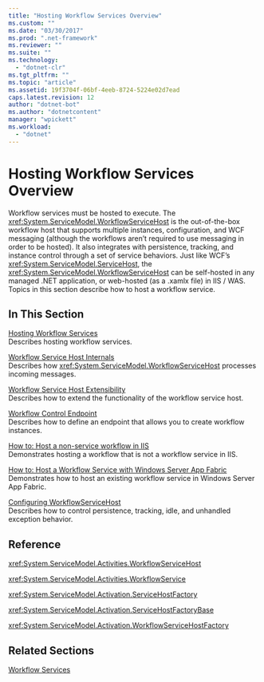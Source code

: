 ```yaml
---
title: "Hosting Workflow Services Overview"
ms.custom: ""
ms.date: "03/30/2017"
ms.prod: ".net-framework"
ms.reviewer: ""
ms.suite: ""
ms.technology: 
  - "dotnet-clr"
ms.tgt_pltfrm: ""
ms.topic: "article"
ms.assetid: 19f3704f-06bf-4eeb-8724-5224e02d7ead
caps.latest.revision: 12
author: "dotnet-bot"
ms.author: "dotnetcontent"
manager: "wpickett"
ms.workload: 
  - "dotnet"
---
```

# Hosting Workflow Services Overview
Workflow services must be hosted to execute. The <xref:System.ServiceModel.WorkflowServiceHost> is the out-of-the-box workflow host that supports multiple instances, configuration, and WCF messaging (although the workflows aren’t required to use messaging in order to be hosted).  It also integrates with persistence, tracking, and instance control through a set of service behaviors.  Just like WCF’s <xref:System.ServiceModel.ServiceHost>, the <xref:System.ServiceModel.WorkflowServiceHost> can be self-hosted in any managed .NET application, or web-hosted (as a .xamlx file) in IIS / WAS.  Topics in this section describe how to host a workflow service.  
  
## In This Section  
 [Hosting Workflow Services](../../../../docs/framework/wcf/feature-details/hosting-workflow-services.md)  
 Describes hosting workflow services.  
  
 [Workflow Service Host Internals](../../../../docs/framework/wcf/feature-details/workflow-service-host-internals.md)  
 Describes how <xref:System.ServiceModel.WorkflowServiceHost> processes incoming messages.  
  
 [Workflow Service Host Extensibility](../../../../docs/framework/wcf/feature-details/workflow-service-host-extensibility.md)  
 Describes how to extend the functionality of the workflow service host.  
  
 [Workflow Control Endpoint](../../../../docs/framework/wcf/feature-details/workflow-control-endpoint.md)  
 Describes how to define an endpoint that allows you to create workflow instances.  
  
 [How to: Host a non-service workflow in IIS](../../../../docs/framework/wcf/feature-details/how-to-host-a-non-service-workflow-in-iis.md)  
 Demonstrates hosting a workflow that is not a workflow service in IIS.  
  
 [How to: Host a Workflow Service with Windows Server App Fabric](../../../../docs/framework/wcf/feature-details/how-to-host-a-workflow-service-with-windows-server-app-fabric.md)  
 Demonstrates how to host an existing workflow service in Windows Server App Fabric.  
  
 [Configuring WorkflowServiceHost](../../../../docs/framework/wcf/feature-details/configuring-workflowservicehost.md)  
 Describes how to control persistence, tracking, idle, and unhandled exception behavior.  
  
## Reference  
 <xref:System.ServiceModel.Activities.WorkflowServiceHost>  
  
 <xref:System.ServiceModel.Activities.WorkflowService>  
  
 <xref:System.ServiceModel.Activation.ServiceHostFactory>  
  
 <xref:System.ServiceModel.Activation.ServiceHostFactoryBase>  
  
 <xref:System.ServiceModel.Activation.WorkflowServiceHostFactory>  
  
## Related Sections  
 [Workflow Services](../../../../docs/framework/wcf/feature-details/workflow-services.md)
